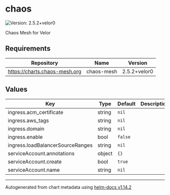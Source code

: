 # chaos

![Version: 2.5.2+velor0](https://img.shields.io/badge/Version-2.5.2+velor0-informational?style=flat-square)

Chaos Mesh for Velor

## Requirements

| Repository | Name | Version |
|------------|------|---------|
| https://charts.chaos-mesh.org | chaos-mesh | 2.5.2+velor0 |

## Values

| Key | Type | Default | Description |
|-----|------|---------|-------------|
| ingress.acm_certificate | string | `nil` |  |
| ingress.aws_tags | string | `nil` |  |
| ingress.domain | string | `nil` |  |
| ingress.enable | bool | `false` |  |
| ingress.loadBalancerSourceRanges | string | `nil` |  |
| serviceAccount.annotations | object | `{}` |  |
| serviceAccount.create | bool | `true` |  |
| serviceAccount.name | string | `nil` |  |

----------------------------------------------
Autogenerated from chart metadata using [helm-docs v1.14.2](https://github.com/norwoodj/helm-docs/releases/v1.14.2)
